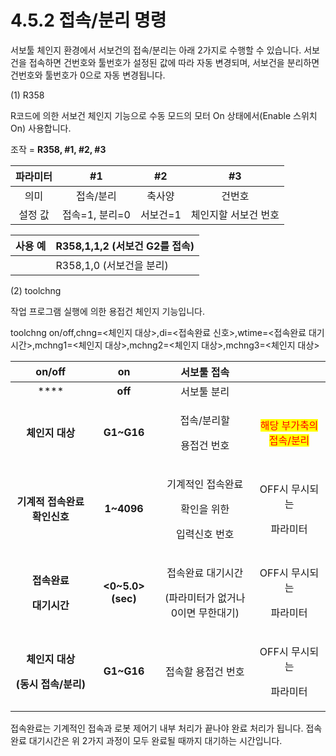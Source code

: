 ﻿# 4.5.2 접속/분리 명령

서보툴 체인지 환경에서 서보건의 접속/분리는 아래 2가지로 수행할 수 있습니다. 서보건을 접속하면 건번호와 툴번호가 설정된 값에 따라 자동 변경되며, 서보건을 분리하면 건번호와 툴번호가 0으로 자동 변경됩니다.

(1) R358

R코드에 의한 서보건 체인지 기능으로 수동 모드의 모터 On 상태에서(Enable 스위치 On) 사용합니다.

조작 = **R358, #1, #2, #3**

| **파라미터** |   **#1**   | **#2** |    **#3**   |
| :------: | :--------: | :----: | :---------: |
|    의미    |    접속/분리   |   축사양  |     건번호     |
|   설정 값   | 접속=1, 분리=0 |  서보건=1 | 체인지할 서보건 번호 |

| 사용 예 | R358,1,1,2 (서보건 G2를 접속) |
| :--: | ----------------------- |
|      | R358,1,0 (서보건을 분리)      |

(2) toolchng

작업 프로그램 실행에 의한 용접건 체인지 기능입니다.


toolchng on/off,chng=<체인지 대상>,di=<접속완료 신호>,wtime=<접속완료 대기시간>,mchng1=<체인지 대상>,mchng2=<체인지 대상>,mchng3=<체인지 대상>


|                            **on/off**                            |       **on**       |                    서보툴 접속                   |                                               |
| :--------------------------------------------------------------: | :----------------: | :-----------------------------------------: | :-------------------------------------------: |
|                               ****                               |       **off**      |                    서보툴 분리                   |                                               |
|                            **체인지 대상**                            |     **G1\~G16**    |         <p>접속/분리할 </p><p>용접건 번호</p>         | <mark style="color:red;">해당 부가축의 접속/분리</mark> |
|                         **기계적 접속완료 확인신호**                        |     **1\~4096**    | <p>기계적인 접속완료</p><p>확인을 위한</p><p>입력신호 번호</p> |          <p>OFF시 무시되는</p><p>파라미터</p>          |
|     <p><strong>접속완료</strong></p><p><strong>대기시간</strong></p>     | **<0\~5.0> (sec)** | <p>접속완료 대기시간</p><p>(파라미터가 없거나 0이면 무한대기)</p> |          <p>OFF시 무시되는</p><p>파라미터</p>          |
| <p><strong>체인지 대상</strong></p><p><strong>(동시 접속/분리)</strong></p> |     **G1\~G16**    |                  접속할 용접건 번호                 |          <p>OFF시 무시되는</p><p>파라미터 </p>         |

접속완료는 기계적인 접속과 로봇 제어기 내부 처리가 끝나야 완료 처리가 됩니다. 접속완료 대기시간은 위 2가지 과정이 모두 완료될 때까지 대기하는 시간입니다.
